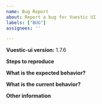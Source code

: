```yaml
---
name: Bug Report
about: Report a bug for Vuestic UI
labels: ["BUG"]
assignees: ''

---
```


**Vuestic-ui version:** 1.7.6

**Steps to reproduce**

**What is the expected behavior?**

**What is the current behavior?**

**Other information**
